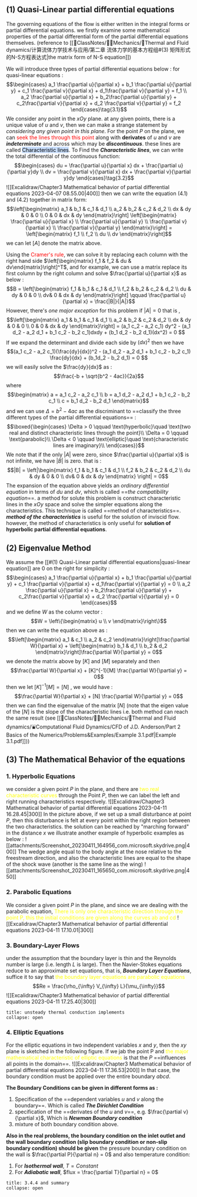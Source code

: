 ## (1) Quasi-Linear partial differential equations 
The governing equations of the flow is either written in the integral forms or partial differential equations. we firstly examine some mathematical properties of the partial differential form of the partial differential equations themselves. (reference to [[📘ClassNotes/👨‍🔧Mechanics/🌊Thermal and Fluid dynamics/计算流体力学技术与应用/第二章 流体力学的基本方程组#(3) 矩阵形式的N-S方程表达式|the matrix form of N-S equation]]) 

We will introduce three types of partial differential equations below : 
for quasi-linear equations : 
$$\begin{cases}
a_1 \frac{\partial u}{\partial x} + b_1 \frac{\partial u}{\partial y} + c_1 \frac{\partial v}{\partial x} + d_1\frac{\partial v}{\partial y} = f_1 \\ 
a_2 \frac{\partial u}{\partial x} + b_2\frac{\partial u}{\partial y} + c_2\frac{\partial v}{\partial x} + d_2 \frac{\partial v}{\partial y} = f_2
\end{cases}\tag{3.1}$$
We consider any point in the $xOy$ plane. at any given points, there is a unique value of $u$ and $v$, then we can make a strange statement by *considering any given point in this plane*. For the point $P$ on the plane, we can <mark style="background: transparent; color: red">seek the lines through this point</mark> along with **derivates** of $u$ and $v$ are ***indeterminate*** and across which may be ***discontinuous***. these lines are called <mark style="background: #ADCCFFA6;">Characteristic lines</mark>. 
To Find the ***Characteristic lines***, we can write the total differential of the continuous function: 
$$\begin{cases}
du = \frac{\partial u}{\partial x} dx + \frac{\partial u}{\partial y}dy \\
dv = \frac{\partial v}{\partial x} dx + \frac{\partial v}{\partial y}dy
\end{cases}\tag{3.2}$$
![[Excalidraw/Chapter3 Mathematical behavior of partial differential equations 2023-04-07 08.55.00|400]]
then we can write the equation $(4.1)$ and $(4.2)$ together in matrix form: 
$$\left[\begin{matrix}
a_1 & b_1 & c_1 & d_1 \\
a_2 & b_2 & c_2 & d_2 \\
dx & dy & 0 & 0 \\
0 & 0 & dx & dy
\end{matrix}\right]
\left[\begin{matrix}
\frac{\partial u}{\partial x} \\
\frac{\partial u}{\partial y} \\
\frac{\partial v}{\partial x} \\
\frac{\partial v}{\partial y}
\end{matrix}\right] = 
\left[\begin{matrix}
f_1 \\ f_2 \\ du \\ dv
\end{matrix}\right]$$
we can let $[A]$ denote the matrix above. 

Using the <mark style="background: transparent; color: red">Cramer's rule</mark>, we can solve it by replacing each column with the right hand side $\left[\begin{matrix} f_1 & f_2 & du & dv\end{matrix}\right]^T$, and  for example, we can use a matrix replace its first column by the right column and solve $\frac{\partial u}{\partial x}$ as below : 
$$B = \left[\begin{matrix}
f_1 & b_1 & c_1 & d_1 \\
f_2 & b_2 & c_2 & d_2 \\
du & dy & 0 & 0 \\
dv& 0 & dx & dy
\end{matrix}\right] \qquad \frac{\partial u}{\partial x} = \frac{|B|}{|A|}$$
However, there's *one major exception* for this problem if $|A| =0$ 
that is , 
$$\left[\begin{matrix}
a_1 & b_1 & c_1 & d_1 \\
a_2 & b_2 & c_2 & d_2 \\
dx & dy & 0 & 0 \\
0 & 0 & dx & dy
\end{matrix}\right] = (a_1 c_2 - a_2 c_1) dy^2 - (a_1 d_2 - a_2 d_1 + b_1 c_2 - b_2 c_1)dxdy + (b_1 d_2 - b_2 d_1)(dx^2) = 0 $$
If we expand the determinant and divide each side by $(dx)^2$ then we have 
$$(a_1 c_2 - a_2 c_1)(\frac{dy}{dx})^2 - (a_1 d_2 - a_2 d_1 + b_1 c_2 - b_2 c_1) \frac{dy}{dx} + (b_1d_2 - b_2 d_1)  = 0 $$
we will easily solve the $\frac{dy}{dx}$ as :
$$\frac{-b + \sqrt{b^2 - 4ac}}{2a}$$
where 
$$\begin{matrix}
a = a_1 c_2 - a_2 c_1 \\ 
b = a_1 d_2 - a_2 d_1 + b_1 c_2 - b_2 c_1 \\
c = b_1 d_2 - b_2 d_1
\end{matrix}$$
and we can use $\Delta = b^2 - 4ac$ as the discriminant to ==classify the three different types of the partial differential equations== : 
$$\boxed{\begin{cases}
\Delta  > 0 \qquad  \text{hyperbolic}\quad \text{two real and distinct characteristic lines through the point}\\
\Delta  = 0 \qquad  \text{parabolic}\\
\Delta < 0 \qquad  \text{elliptic}\quad \text{characteristic lines are imaginary}\\
\end{cases}}$$
We note that if the only $|A|$ were  zero, since $\frac{\partial u}{\partial x}$ is not infinite, we have $|B|$ is zero. that is : 
$$|B| = \left|\begin{matrix}
f_1 & b_1 & c_1 & d_1 \\
f_2 & b_2 & c_2 & d_2 \\
du & dy & 0 & 0 \\
dv& 0 & dx & dy
\end{matrix} \right| = 0$$
The expansion of the equation above yields an *ordinary differential equation* in terms of  $du$ and $dv$, which is called ==*the compatibility equation*==. a method for solute this problem is  construct characteristic lines in the $xOy$ space and solve the simpler equations along the characteristics. This technique is called ==method of  characteristics==. 
***method of the characteristics*** is useful for the solution of inviscid flow. however, the method of characteristics is only useful for **solution of hyperbolic partial differential equations**. 

## (2) Eigenvalue Method 

We assume the [[#(1) Quasi-Linear partial differential equations|quasi-linear equation]] are 0 on the right for simplicity : 
$$\begin{cases}
a_1 \frac{\partial u}{\partial x} + b_1 \frac{\partial u}{\partial y} + c_1 \frac{\partial v}{\partial x} + d_1\frac{\partial v}{\partial y} = 0 \\ 
a_2 \frac{\partial u}{\partial x} + b_2\frac{\partial u}{\partial y} + c_2\frac{\partial v}{\partial x} + d_2 \frac{\partial v}{\partial y} = 0 \end{cases}$$
and we define $W$ as the column vector : 
$$W = \left\{\begin{matrix}
u \\ v
\end{matrix}\right\}$$
then we can write the equation above as : 
$$\left[\begin{matrix}
a_1 & c_1 \\ a_2 & c_2 
\end{matrix}\right]\frac{\partial W}{\partial x} + \left[\begin{matrix}
b_1 & d_1 \\ b_2 & d_2 
\end{matrix}\right]\frac{\partial W}{\partial y} = 0$$
we denote the matrix above by $[K]$ and $[M]$ separately and then 
$$\frac{\partial W}{\partial x} + [K]^{-1}[M] \frac{\partial W}{\partial y} = 0$$
then we let $[K]^{-1}[M] = [N]$ , we would have : 
$$\frac{\partial W}{\partial x} + [N] \frac{\partial W}{\partial y} = 0$$
then we can find the eigenvalue of the matrix $[N]$ (note that the eigen value of the $[N]$ is the slope of the characteristic lines i.e. both method can reach the same result (see [[📘ClassNotes/👨‍🔧Mechanics/🌊Thermal and Fluid dynamics/⛲Computational Fluid Dynamics/CFD of J.D. Anderson/Part 2 Basics of the Numerics/Problems&Examples/Example 3.1.pdf|Example 3.1.pdf]]))

## (3) The Mathematical Behavior of the equations
### 1. Hyperbolic Equations
we consider a given point $P$ in the plane, and there are<mark style="background: transparent; color: yellow"> two real characteristic curves</mark> through the Point $P$, then we can label the left and right running characteristics respectively. 
![[Excalidraw/Chapter3 Mathematical behavior of partial differential equations 2023-04-11 16.28.45|300]]
In the picture above, if we set up a small disturbance at point $P$, then this disturbance is felt at every point within the right region between the two characteristics. 
the solution can be reached by "marching forward" in the distance $x$ 
we illustrate another example of hyperbolic examples as below :
![[attachments/Screenshot_20230411_164956_com.microsoft.skydrive.png|400]]
The wedge angle equal to the body angle at the nose relative to the freestream direction, and also the characteristic lines are equal to the shape of the shock wave (another is the same line as the wing)
![[attachments/Screenshot_20230411_165650_com.microsoft.skydrive.png|450]]

### 2. Parabolic Equations 
We consider a given point $P$ in the plane, and since we are dealing with the parabolic equation, <mark style="background: transparent; color: yellow">There is only one characteristic direction through the point P, this the initial conditions are given along the curves ab and cd</mark> 
![[Excalidraw/Chapter3 Mathematical behavior of partial differential equations 2023-04-11 17.10.01|300]]

### 3. Boundary-Layer Flows
under the assumption that the boundary layer is thin and the Reynolds number is large (i.e. length $L$ is large). Then the Navier-Stokes equations reduce to an approximate set equations, that is, ***Boundary Layer Equations***, suffice it to say that <mark style="background: transparent; color: yellow">the boundary layer equations are parabolic equations </mark>
$$Re = \frac{\rho_{\infty} V_{\infty} L}{\mu_{\infty}}$$
![[Excalidraw/Chapter3 Mathematical behavior of partial differential equations 2023-04-11 17.25.40|300]]

`````ad-todo 
title: unsteady thermal conduction implements
collapse: open

`````

### 4. Elliptic Equations 
For the elliptic equations in two independent variables $x$ and $y$, then the $xy$ plane is sketched in the following figure. If we jab the point P and <mark style="background: transparent; color: yellow">the major mathematical characteristic of elliptic equations</mark> is that the $P$ ==influences all points in the domain==. 
![[Excalidraw/Chapter3 Mathematical behavior of partial differential equations 2023-04-11 17.36.53|200]]
In that case, the boundary condition must be applied over the entire boundary $abcd$. 

**The Boundary Conditions can be given in different forms as :** 
1. Specification of the ==dependent variables $u$ and $v$ along the boundary==. Which is called ***The Dirichlet Condition***
2. specification of the ==derivates of the $u$ and $v$==,  e.g. $\frac{\partial v}{\partial x}$, Which is ***Newman Boundary condition***
3. mixture of both boundary condition above. 

**Also in the real problems, the boundary condition on the inlet outlet and the wall boundary condition (slip boundary condition or non-slip boundary condition) should be given**
the pressure boundary condition on the wall is $\frac{\partial P}{\partial n} = 0$
and also temperature condition: 
1. For ***Isothermal wall***,  $T = Constant$
2. For ***Adiabatic wall***, $flux = \frac{\partial T}{\partial n} = 0$
`````ad-todo
title: 3.4.4 and summary
collapse: open
`````
